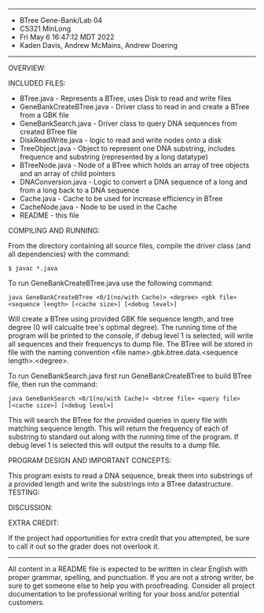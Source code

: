 ****************
* BTree Gene-Bank/Lab 04
* CS321 MinLong
* Fri May 6 16:47:12 MDT 2022
* Kaden Davis, Andrew McMains, Andrew Doering
**************** 

OVERVIEW:

INCLUDED FILES:

 * BTree.java - Represents a BTree, uses Disk to read and write files
 * GeneBankCreateBTree.java - Driver class to read in and create a BTree from a GBK file
 * GeneBankSearch.java - Driver class to query DNA sequences from created BTree file
 * DiskReadWrite.java - logic to read and write nodes onto a disk
 * TreeObject.java - Object to represent one DNA substring, includes frequence and substring (represented by a long datatype)
 * BTreeNode.java - Node of a BTree which holds an array of tree objects and an array of child pointers
 * DNAConversion.java - Logic to convert a DNA sequence of a long and from a long back to a DNA sequence
 * Cache.java - Cache to be used for increase efficiency in BTree 
 * CacheNode.java - Node to be used in the Cache
 * README - this file


COMPILING AND RUNNING:

 From the directory containing all source files, compile the
 driver class (and all dependencies) with the command:
 ``` 
 $ javac *.java
  ```

To run GeneBankCreateBTree.java use the following command:
```
java GeneBankCreateBTree <0/1(no/with Cache)> <degree> <gbk file> <sequence length> [<cache size>] [<debug level>]
```
Will create a BTree using provided GBK file sequence length, and tree degree (0 will calcualte tree's 
optimal degree). 
The running time of the program will be printed to the console, if debug level 1 is selected, will write all sequences and their
frequencys to dump file. The BTree will be stored in file with the naming convention <file name\>.gbk.btree.data.<sequence length\>.<degree\>.

To run GeneBankSearch.java first run GeneBankCreateBTree to build BTree file,
then run the command:
```
java GeneBankSearch <0/1(no/with Cache)> <btree file> <query file> [<cache size>] [<debug level>]
```
This will search the BTree for the provided queries in query file with matching sequence 
length. This will return the frequency of each of substring to standard out along with the 
running time of the program. If debug level 1 is selected this will output the results to a 
dump file.

PROGRAM DESIGN AND IMPORTANT CONCEPTS:

This program exists to read a DNA sequence, break them into substrings of a provided length and write the substrings into
a BTree datastructure. 
TESTING:


DISCUSSION:

EXTRA CREDIT:

 If the project had opportunities for extra credit that you attempted,
 be sure to call it out so the grader does not overlook it.


----------------------------------------------------------------------------

All content in a README file is expected to be written in clear English with
proper grammar, spelling, and punctuation. If you are not a strong writer,
be sure to get someone else to help you with proofreading. Consider all project
documentation to be professional writing for your boss and/or potential
customers.
